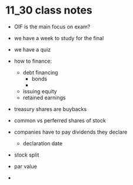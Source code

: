 # 11_30 class notes

- OIF is the main focus on exam?
- we have a week to study for the final
- we have a quiz

- how to finance:
  - debt financing
    - bonds
    - 
  - issuing equity
  - retained earnings

- treasury shares are buybacks
- common vs perferred shares of stock

- companies have to pay dividends they declare
  - declaration date
  
- stock split
- par value 
- 